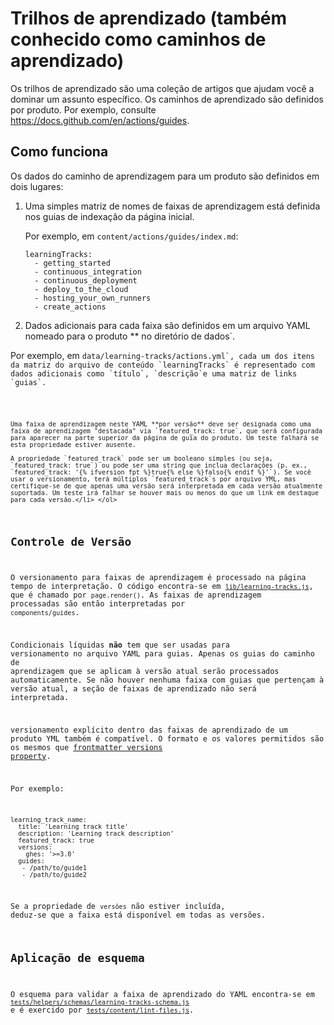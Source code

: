 # Trilhos de aprendizado (também conhecido como caminhos de aprendizado)

Os trilhos de aprendizado são uma coleção de artigos que ajudam você a dominar um assunto específico. Os caminhos de aprendizado são definidos por produto. Por exemplo, consulte https://docs.github.com/en/actions/guides.

## Como funciona

Os dados do caminho de aprendizagem para um produto são definidos em dois lugares:

1. Uma simples matriz de nomes de faixas de aprendizagem está definida nos guias de indexação da página inicial.

    Por exemplo, em `content/actions/guides/index.md`:
    ```
    learningTracks:
      - getting_started
      - continuous_integration
      - continuous_deployment
      - deploy_to_the_cloud
      - hosting_your_own_runners
      - create_actions
    ```

2. Dados adicionais para cada faixa são definidos em um arquivo YAML nomeado para o</strong> produto ** no diretório de</code> dados`.</p>

<p spaces-before="4">Por exemplo, em <code>data/learning-tracks/actions.yml`, cada um dos itens da matriz do arquivo de conteúdo `learningTracks` é representado com dados adicionais como `título`, `descrição`e uma matriz de links `guias`.</p>

    Uma faixa de aprendizagem neste YAML **por versão** deve ser designada como uma faixa de aprendizagem "destacada" via `featured_track: true`, que será configurada para aparecer na parte superior da página de guia do produto. Um teste falhará se esta propriedade estiver ausente.

    A propriedade `featured_track` pode ser um booleano simples (ou seja, `featured_track: true`) ou pode ser uma string que inclua declarações (p. ex., `featured_track: '{% ifversion fpt %}true{% else %}falso{% endif %}'`). Se você usar o versionamento, terá múltiplos `featured_track`s por arquivo YML, mas certifique-se de que apenas uma versão será interpretada em cada versão atualmente suportada. Um teste irá falhar se houver mais ou menos do que um link em destaque para cada versão.</li> </ol>

## Controle de Versão

O versionamento para faixas de aprendizagem é processado na página tempo de interpretação. O código encontra-se em [`lib/learning-tracks.js`](lib/learning-tracks.js), que é chamado por `page.render()`. As faixas de aprendizagem processadas são então interpretadas por `components/guides`.

Condicionais líquidas **não** tem que ser usadas para versionamento no arquivo YAML para guias. Apenas os guias do caminho de aprendizagem que se aplicam à versão atual serão processados automaticamente. Se não houver nenhuma faixa com guias que pertençam à versão atual, a seção de faixas de aprendizado não será interpretada.

versionamento explícito dentro das faixas de aprendizado de um produto YML também é compatível. O formato e os valores permitidos são os mesmos que [frontmatter versions property](/content#versions).

Por exemplo:

```
learning_track_name:
  title: 'Learning track title'
  description: 'Learning track description'
  featured_track: true
  versions:
    ghes: '>=3.0'
  guides:
   - /path/to/guide1
   - /path/to/guide2
```

Se a propriedade de `versões` não estiver incluída, deduz-se que a faixa está disponível em todas as versões.

## Aplicação de esquema

O esquema para validar a faixa de aprendizado do YAML encontra-se em [`tests/helpers/schemas/learning-tracks-schema.js`](tests/helpers/schemas/learning-tracks-schema.js) e é exercido por [`tests/content/lint-files.js`](tests/content/lint-files.js).
